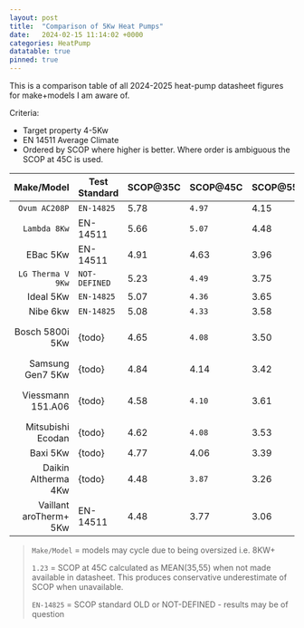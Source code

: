 ```yaml
---
layout: post
title:  "Comparison of 5Kw Heat Pumps"
date:   2024-02-15 11:14:02 +0000
categories: HeatPump
datatable: true
pinned: true
---
```



This is a comparison table of all 2024-2025 heat-pump datasheet figures for make+models I am aware of.

Criteria:
- Target property 4-5Kw
- EN 14511 Average Climate
- Ordered by SCOP where higher is better. Where order is ambiguous the SCOP at 45C is used.


<div class="datatable-begin"></div>

| Make/Model              | Test Standard | SCOP@35C | SCOP@45C | SCOP@55C | Gas  | Comment              | Specification Date | Site/Datasheet |
| ----------------------: | ------------- | :------- | :------- | :------- | ---: | -------------------- | ------------------ | --- |
| `Ovum AC208P`           | `EN-14825`    | 5.78     | `4.97`   | 4.15     | R290 |                      | 2024-01            | [site](https://www.ovum.at/en/produkte/luft-die-koenigsklasse/) [datasheet](https://www.ovum.at/wp-content/uploads/2023/10/ACP_Datenblatt_alle_Web_230928.pdf) |
| `Lambda 8Kw`            | EN-14511      | 5.66     | `5.07`   | 4.48     | R290 |                      | 2024-01            | [site](https://lambda-wp.at/luft-waermepumpen/) [datasheet](https://assets-global.website-files.com/643186efcbc3b72e2a4f6db8/65acf5477b9a14bfd7615549_Scheda%20Tecnica.pdf)|
| EBac 5Kw                | EN-14511      | 4.91     |  4.63    | 3.96     | R32  |                      | 2024-02            | [datasheet](https://files.ebac.com/production/default/EBA%E2%80%A2240014_HEATPUMP-DATASHEET_QR_LR_2024-02-10-072606_tqkz.pdf?dm=1707549967) |
| `LG Therma V 9Kw`       | `NOT-DEFINED` | 5.23     | `4.49`   | 3.75     | R290 |                      | 2024-01            | [datasheet](https://www.lg.com/global/business/download/airsolution/THERMA%20V%20(AWHP)%20R290%20Monobloc%20Hydro%20Unit%208P%20%20leaflet_web_Holo_O_1117_low[20240130_154102737].pdf) |
| Ideal 5Kw               | `EN-14825`    | 5.07     | `4.36`   | 3.65     | R32  |                      | {todo}             | [site](https://idealtouch.co.uk.idealboilers.com/products/logic-air-heat-pump-3) |
| Nibe 6kw                | `EN-14825`    | 5.08     | `4.33`   | 3.58     | R32  |                      | {todo}             | [datasheet](https://assetstore.nibe.se/hcms/v2.3/entity/document/874828/storage/ODc0ODI4LzAvbWFzdGVy) |
| Bosch 5800i 5Kw         | {todo}        | 4.65     | `4.08`   | 3.50     | R290 | {todo} Data source!? | {todo}       | [site](https://www.worcester-bosch.co.uk/products/heat-pumps/directory/compress-5800i-aw)  |
| Samsung Gen7 5Kw        | {todo}        | 4.84     |  4.14    | 3.42     | R290 |                      | {todo}             | [datasheet](https://midsummerwholesale.co.uk/pdfs/samsung-gen-7-r290-datasheet.pdf) |
| Viessmann 151.A06       | {todo}        | 4.58     | `4.10`   | 3.61     | R290 | {todo} 3.61 is@55?   | {todo}            | [datasheet](https://viessmanndirect.co.uk/files//7a81a248-e65a-4fcf-8735-e4a33fa33fe4/Energy%20Consumption%20Datasheet.pdf) |
| Mitsubishi Ecodan       | {todo}        | 4.62     | `4.08`   | 3.53     | R290 |                      | {todo}             | [site](https://library.mitsubishielectric.co.uk/pdf/book/EcodanR290Outdoor1#page-1) |
| Baxi  5Kw               | {todo}        | 4.77     |  4.06    | 3.39     | R32  |                      | {todo}             | [site](https://www.baxi.co.uk/new-build/products/air-source-heat-pumps/baxi-assure-hp50-ashp) |
| Daikin Altherma 4Kw     | {todo}        | 4.48     | `3.87`   | 3.26     | R32  |                      | {todo}             | [site](https://www.daikin.co.uk/en_gb/products/product.table.html/EDLA04-08E3V3.html) |
| Vaillant aroTherm+ 5Kw  | EN-14511      | 4.48     |  3.77    | 3.06     | R290 |                      | {todo}             | [datasheet](https://professional.vaillant.co.uk/downloads/aproducts/renewables-1/arotherm-plus/arotherm-plus-spec-sheet-1892564.pdf) |

> `Make/Model` = models may cycle due to being oversized i.e. 8KW+
> 
> ```1.23``` = SCOP at 45C calculated as MEAN(35,55) when not made available in datasheet.
>       This produces conservative underestimate of SCOP when unavailable.
> 
> ```EN-14825``` = SCOP standard OLD or NOT-DEFINED - results may be of question


<div class="datatable-end"></div>